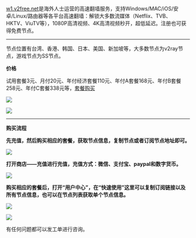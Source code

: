 [w1.v2free.net](https://w1.v2free.net/auth/register?code=UsUP)是海外人士运营的高速翻墙服务，支持Windows/MAC/iOS/安卓/Linux/路由器等各平台高速翻墙：解锁大多数流媒体（Netflix、TVB、HKTV、ViuTV等），1080P高清视频、4K高清视频秒开，超低延迟。注册也可获得免费节点。

***

节点位置有台湾、香港、韩国、日本、美国、新加坡等，大多数节点为v2ray节点，游戏节点为SS节点。


**价格**

试用套餐3元、月付20元、年付经济套餐110元、年付A套餐168元、年付B套餐258元、年付C套餐338元等，[套餐购买](https://w1.v2free.net/auth/register?code=UsUP)

![](https://fastly.jsdelivr.net/gh/Alvin9999/pac2/v2fee/price01.PNG)

![](https://fastly.jsdelivr.net/gh/Alvin9999/pac2/v2fee/price02.PNG)


***

**购买流程**

**先充值，然后购买相应的套餐，获取节点信息，复制节点或者订阅节点地址即可。**

![](https://fastly.jsdelivr.net/gh/Alvin9999/pac2/v2fee/3.jpg)

**打开商店——充值进行充值，充值方式：微信、支付宝、paypal和数字货币。**

![](https://cfastly.jsdelivr.net/gh/Alvin9999/pac2/v2fee/v2ray-003.PNG)

**购买相应的套餐后，打开“用户中心”，在“快速使用”这里可以复制订阅链接以及所有节点信息，也可以在节点列表获取单个节点信息。**

![](https://fastly.jsdelivr.net/gh/Alvin9999/pac2/v2fee/6.jpg)

![](https://fastly.jsdelivr.net/gh/Alvin9999/pac2/v2fee/8.jpg)

有任何问题都可以发工单进行咨询。
